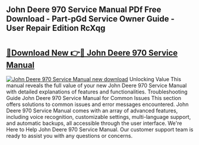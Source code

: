 ## John Deere 970 Service Manual PDf Free Download - Part-pGd Service Owner Guide - User Repair Edition RcXqg

# <h2><a href="http://bc27768.oget.top/?id=John+Deere+970+Service+Manual">🔗Download New 👉🔴 John Deere 970 Service Manual</a></h2>

[![John Deere 970 Service Manual new download](https://i.imgur.com/5g1atiW.png)](http://bc27768.oget.top/?id=John+Deere+970+Service+Manual)
Unlocking Value This manual reveals the full value of your new John Deere 970 Service Manual with detailed explanations of features and functionalities. Troubleshooting Guide John Deere 970 Service Manual for Common Issues This section offers solutions to common issues and error messages encountered. John Deere 970 Service Manual comes with an array of advanced features, including voice recognition, customizable settings, multi-language support, and automatic backups, all accessible through the user interface. We're Here to Help John Deere 970 Service Manual. Our customer support team is ready to assist you with any questions or concerns.
